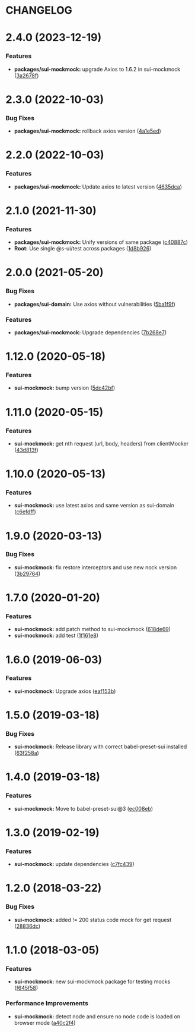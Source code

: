 # CHANGELOG

# 2.4.0 (2023-12-19)


### Features

* **packages/sui-mockmock:** upgrade Axios to 1.6.2 in sui-mockmock ([3a2678f](https://github.com/SUI-Components/sui/commit/3a2678fd37945653699c46bdef8732c4fdce9274))



# 2.3.0 (2022-10-03)


### Bug Fixes

* **packages/sui-mockmock:** rollback axios version ([4a1e5ed](https://github.com/SUI-Components/sui/commit/4a1e5eda534075b0eacba473cc90d08cf894c451))



# 2.2.0 (2022-10-03)


### Features

* **packages/sui-mockmock:** Update axios to latest version ([4635dca](https://github.com/SUI-Components/sui/commit/4635dca20ec94b5fce834fba0c8932384b5c1997))



# 2.1.0 (2021-11-30)


### Features

* **packages/sui-mockmock:** Unify versions of same package ([c40887c](https://github.com/SUI-Components/sui/commit/c40887c92a70df2e65043ee9b0666bc8dd4b2e45))
* **Root:** Use single @s-ui/test across packages ([1d8b926](https://github.com/SUI-Components/sui/commit/1d8b926e727cab44d599767ee13076bc451663bc))



# 2.0.0 (2021-05-20)


### Bug Fixes

* **packages/sui-domain:** Use axios without vulnerabilities ([5ba1f9f](https://github.com/SUI-Components/sui/commit/5ba1f9f3c203e6cf843e6347220cdfbf9772aefa))


### Features

* **packages/sui-mockmock:** Upgrade dependencies ([7b268e7](https://github.com/SUI-Components/sui/commit/7b268e7450448ab88b9f05c9dcc0aed3023cd962))



# 1.12.0 (2020-05-18)


### Features

* **sui-mockmock:** bump version ([5dc42bf](https://github.com/SUI-Components/sui/commit/5dc42bf878eeba95624f226f7039013a24183e2c))



# 1.11.0 (2020-05-15)


### Features

* **sui-mockmock:** get nth request (url, body, headers) from clientMocker ([43d813f](https://github.com/SUI-Components/sui/commit/43d813fe0ac12628c9efc336d54b711586952410))



# 1.10.0 (2020-05-13)


### Features

* **sui-mockmock:** use latest axios and same version as sui-domain ([c6efdff](https://github.com/SUI-Components/sui/commit/c6efdff1bce0eda29344b2f1b2cfcf4b559007fe))



# 1.9.0 (2020-03-13)


### Bug Fixes

* **sui-mockmock:** fix restore interceptors and use new nock version ([3b29764](https://github.com/SUI-Components/sui/commit/3b297642012911423d85e695d4db2620244a095d))



# 1.7.0 (2020-01-20)


### Features

* **sui-mockmock:** add patch method to sui-mockmock ([618de69](https://github.com/SUI-Components/sui/commit/618de694f755d9a9b42b9d827ddaf0ab959c8bdb))
* **sui-mockmock:** add test ([1f161e8](https://github.com/SUI-Components/sui/commit/1f161e8901387e4e2d07929fdc61c51215b2ca00))



# 1.6.0 (2019-06-03)


### Features

* **sui-mockmock:** Upgrade axios ([eaf153b](https://github.com/SUI-Components/sui/commit/eaf153b4f92becd7fd541969bd611ed2621c464c))



# 1.5.0 (2019-03-18)


### Bug Fixes

* **sui-mockmock:** Release library with correct babel-preset-sui installed ([63f258a](https://github.com/SUI-Components/sui/commit/63f258af58d64fa939195f0b1c5e21734d777948))



# 1.4.0 (2019-03-18)


### Features

* **sui-mockmock:** Move to babel-preset-sui@3 ([ec008eb](https://github.com/SUI-Components/sui/commit/ec008ebe41a91bdaf344b43e2ec6909e89c0f89d))



# 1.3.0 (2019-02-19)


### Features

* **sui-mockmock:** update dependencies ([c7fc439](https://github.com/SUI-Components/sui/commit/c7fc4390d1ad59f2ca365f9f6de0eb0fbdf998c9))



# 1.2.0 (2018-03-22)


### Bug Fixes

* **sui-mockmock:** added != 200 status code mock for get request ([28836dc](https://github.com/SUI-Components/sui/commit/28836dc36286ebef5e934141cffe1f726699cfc3))



# 1.1.0 (2018-03-05)


### Features

* **sui-mockmock:** new sui-mockmock package for testing mocks ([f645f58](https://github.com/SUI-Components/sui/commit/f645f5824f7535bd97c09917bb83911f28feacf8))


### Performance Improvements

* **sui-mockmock:** detect node and ensure no node code is loaded on browser mode ([a40c2f4](https://github.com/SUI-Components/sui/commit/a40c2f49394fad8631f8e23e09f4a74dcb7bbb40))




